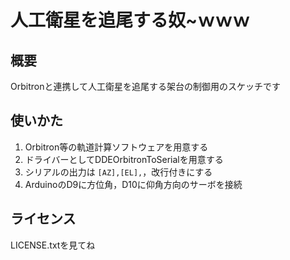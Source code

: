 # 人工衛星を追尾する奴~ｗｗｗ
## 概要
Orbitronと連携して人工衛星を追尾する架台の制御用のスケッチです
## 使いかた
1. Orbitron等の軌道計算ソフトウェアを用意する
2. ドライバーとしてDDEOrbitronToSerialを用意する
3. シリアルの出力は `[AZ],[EL],`，改行付きにする
4. ArduinoのD9に方位角，D10に仰角方向のサーボを接続
## ライセンス
LICENSE.txtを見てね